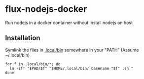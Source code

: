 # flux-nodejs-docker

Run nodejs in a docker container without install nodejs on host

## Installation

Symlink the files in [.local/bin](.local/bin) somewhere in your "PATH" (Assume ~/.local/bin)

```shell
for f in .local/bin/*; do
  ln -sfT "$PWD/$f" "$HOME/.local/bin/`basename "$f" .sh`"
done
```

